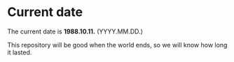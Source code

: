 # Current date

The current date is **1988.10.11.** (YYYY.MM.DD.)

This repository will be good when the world ends, so we will know how long it lasted.